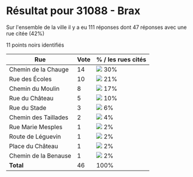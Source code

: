 # Résultat pour 31088 - Brax

Sur l'ensemble de la ville il y a eu 111 réponses dont 47 réponses avec une rue citée (42%)

11 points noirs identifiés

| Rue | Vote | % / les rues cités|
|-----|------|-------------------|
| Chemin de la Chauge | 14 | <img src="../../img/bar_30.gif" />&nbsp;30%|
| Rue des Écoles | 10 | <img src="../../img/bar_21.gif" />&nbsp;21%|
| Chemin du Moulin | 8 | <img src="../../img/bar_17.gif" />&nbsp;17%|
| Rue du Château | 5 | <img src="../../img/bar_10.gif" />&nbsp;10%|
| Rue du Stade | 3 | <img src="../../img/bar_6.gif" />&nbsp;6%|
| Chemin des Taillades | 2 | <img src="../../img/bar_4.gif" />&nbsp;4%|
| Rue Marie Mesples | 1 | <img src="../../img/bar_2.gif" />&nbsp;2%|
| Route de Léguevin | 1 | <img src="../../img/bar_2.gif" />&nbsp;2%|
| Place du Château | 1 | <img src="../../img/bar_2.gif" />&nbsp;2%|
| Chemin de la Benause | 1 | <img src="../../img/bar_2.gif" />&nbsp;2%|
| **Total** | 46 | 100%|
